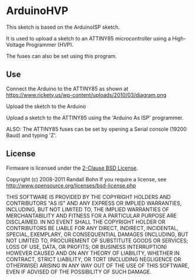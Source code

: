 # ArduinoHVP

This sketch is based on the ArduinoISP sketch.

It is used to upload a sketch to an ATTINY85 microcontroller using a High-Voltage Programmer (HVP).

The fuses can also be set using this program.

## Use

Connect the Arduino to the ATTINY85 as shown at https://www.rickety.us/wp-content/uploads/2010/03/diagram.png

Upload the sketch to the Arduino

Upload a sketch to the ATTINY85 using the 'Arduino As ISP' programmer.

ALSO: The ATTINY85 fuses can be set by opening a Serial console (19200 Baud) and typing 'Z'.

## License

Firmware is licensed under the [2-Clause BSD License](https://opensource.org/licenses/bsd-license.php).

Copyright (c) 2008-2011 Randall Bohn
If you require a license, see
http://www.opensource.org/licenses/bsd-license.php

THIS SOFTWARE IS PROVIDED BY THE COPYRIGHT HOLDERS AND CONTRIBUTORS "AS IS" AND ANY EXPRESS OR IMPLIED WARRANTIES, INCLUDING, BUT NOT LIMITED TO, THE IMPLIED WARRANTIES OF MERCHANTABILITY AND FITNESS FOR A PARTICULAR PURPOSE ARE DISCLAIMED. IN NO EVENT SHALL THE COPYRIGHT HOLDER OR CONTRIBUTORS BE LIABLE FOR ANY DIRECT, INDIRECT, INCIDENTAL, SPECIAL, EXEMPLARY, OR CONSEQUENTIAL DAMAGES (INCLUDING, BUT NOT LIMITED TO, PROCUREMENT OF SUBSTITUTE GOODS OR SERVICES; LOSS OF USE, DATA, OR PROFITS; OR BUSINESS INTERRUPTION) HOWEVER CAUSED AND ON ANY THEORY OF LIABILITY, WHETHER IN CONTRACT, STRICT LIABILITY, OR TORT (INCLUDING NEGLIGENCE OR OTHERWISE) ARISING IN ANY WAY OUT OF THE USE OF THIS SOFTWARE, EVEN IF ADVISED OF THE POSSIBILITY OF SUCH DAMAGE.
